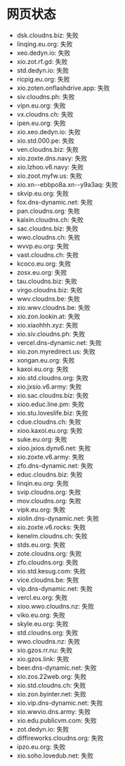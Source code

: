 # 网页状态
- dsk.cloudns.biz: 失败
- linqing.eu.org: 失败
- xeo.dedyn.io: 失败
- xio.zot.rf.gd: 失败
- std.dedyn.io: 失败
- ricpig.eu.org: 失败
- xio.zoten.onflashdrive.app: 失败
- siv.cloudns.ph: 失败
- vipn.eu.org: 失败
- vx.cloudns.ch: 失败
- ipen.eu.org: 失败
- xio.xeo.dedyn.io: 失败
- xio.std.000.pe: 失败
- ven.cloudns.biz: 失败
- xio.zoxte.dns.navy: 失败
- xio.lzhoo.v6.navy: 失败
- xio.zoot.myfw.us: 失败
- xio.xn--ebbpo8a.xn--y9a3aq: 失败
- skvip.eu.org: 失败
- fox.dns-dynamic.net: 失败
- pan.cloudns.org: 失败
- kaixin.cloudns.ch: 失败
- sac.cloudns.biz: 失败
- wwo.cloudns.ch: 失败
- wvvp.eu.org: 失败
- vast.cloudns.ch: 失败
- kcoco.eu.org: 失败
- zosx.eu.org: 失败
- tau.cloudns.biz: 失败
- virgo.cloudns.biz: 失败
- wwv.cloudns.be: 失败
- xio.wwv.cloudns.be: 失败
- xio.zon.lookin.at: 失败
- xio.xiaohhh.xyz: 失败
- xio.siv.cloudns.ph: 失败
- vercel.dns-dynamic.net: 失败
- xio.zon.myredirect.us: 失败
- xongan.eu.org: 失败
- kaxoi.eu.org: 失败
- xio.std.cloudns.org: 失败
- xio.jxsio.v6.army: 失败
- xio.sac.cloudns.biz: 失败
- xioo.educ.line.pm: 失败
- xio.stu.loveslife.biz: 失败
- cdue.cloudns.ch: 失败
- xioo.kaxoi.eu.org: 失败
- suke.eu.org: 失败
- xioo.jxios.dynv6.net: 失败
- xio.zoxte.v6.army: 失败
- zfo.dns-dynamic.net: 失败
- educ.cloudns.biz: 失败
- linqin.eu.org: 失败
- svip.cloudns.org: 失败
- mov.cloudns.org: 失败
- vipk.eu.org: 失败
- xiolin.dns-dynamic.net: 失败
- xio.zoxte.v6.rocks: 失败
- kenelm.cloudns.ch: 失败
- stds.eu.org: 失败
- zote.cloudns.org: 失败
- zfo.cloudns.org: 失败
- xio.std.kesug.com: 失败
- vice.cloudns.be: 失败
- vip.dns-dynamic.net: 失败
- vercl.eu.org: 失败
- xioo.wwo.cloudns.nz: 失败
- viko.eu.org: 失败
- skyle.eu.org: 失败
- std.cloudns.org: 失败
- wwo.cloudns.nz: 失败
- xio.gzos.rr.nu: 失败
- xio.gzos.link: 失败
- beer.dns-dynamic.net: 失败
- xio.zos.22web.org: 失败
- xio.std.cloudns.ch: 失败
- xio.zon.byinter.net: 失败
- xio.vip.dns-dynamic.net: 失败
- xio.wwvio.dns.army: 失败
- xio.edu.publicvm.com: 失败
- zot.dedyn.io: 失败
- diffireworks.cloudns.org: 失败
- ipzo.eu.org: 失败
- xio.soho.lovedub.net: 失败
